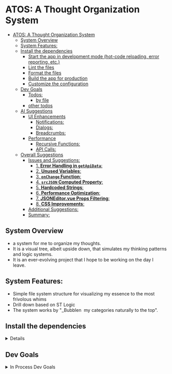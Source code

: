 # ATOS: A Thought Organization System
- [ATOS: A Thought Organization System](#atos-a-thought-organization-system)
  - [System Overview](#system-overview)
  - [System Features:](#system-features)
  - [Install the dependencies](#install-the-dependencies)
    - [Start the app in development mode (hot-code reloading, error reporting, etc.)](#start-the-app-in-development-mode-hot-code-reloading-error-reporting-etc)
    - [Lint the files](#lint-the-files)
    - [Format the files](#format-the-files)
    - [Build the app for production](#build-the-app-for-production)
    - [Customize the configuration](#customize-the-configuration)
  - [Dev Goals](#dev-goals)
    - [Todos:](#todos)
      - [by file](#by-file)
    - [other todos](#other-todos)
  - [AI Suggestions](#ai-suggestions)
    - [UI Enhancements](#ui-enhancements)
      - [Notifications:](#notifications)
      - [Dialogs:](#dialogs)
      - [Breadcrumbs:](#breadcrumbs)
    - [Performance](#performance)
      - [Recursive Functions:](#recursive-functions)
      - [API Calls:](#api-calls)
  - [Overall Suggestions](#overall-suggestions)
    - [Issues and Suggestions:](#issues-and-suggestions)
      - [1. **Error Handling in `getApiData`**:](#1-error-handling-in-getapidata)
      - [2. **Unused Variables**:](#2-unused-variables)
      - [3. **`onChange` Function**:](#3-onchange-function)
      - [4. **`srcJSON` Computed Property**:](#4-srcjson-computed-property)
      - [5. **Hardcoded Strings**:](#5-hardcoded-strings)
      - [6. **Performance Optimization**:](#6-performance-optimization)
      - [7. **JSONEditor.vue Props Filtering**:](#7-jsoneditorvue-props-filtering)
      - [8. **CSS Improvements**:](#8-css-improvements)
    - [Additional Suggestions:](#additional-suggestions)
    - [Summary:](#summary)

## System Overview

- a system for me to organize my thoughts.
- It is a visual tree, albeit upside down, that simulates my thinking patterns and logic systems.
- It is an ever-evolving project that I hope to be working on the day I leave.

## System Features:

- Simple file system structure for visualizing my essence to the most frivolous whims
- Drill down based on ST Logic
- The system works by "_Bubblen  my categories naturally to the top".


## Install the dependencies

<details>
  <summary>Details</summary>

```bash
yarn
# or
npm install
```

### Start the app in development mode (hot-code reloading, error reporting, etc.)

```bash
quasar dev
```

### Lint the files

```bash
yarn lint
# or
npm run lint
```

### Format the files

```bash
yarn format
# or
npm run format
```

### Build the app for production

```bash
quasar build
```

### Customize the configuration

See [Configuring quasar.config.js](https://v2.quasar.dev/quasar-cli-vite/quasar-config-js).


  </details>

## Dev Goals
<details>
  <summary> In Process Dev Goals</summary>
  
### Todos:
#### by file
- NodeModelEditor.vue
  - [ ] assess the need for notification on page
  - [ ] Styling ( two column layout)
  - [ ] ***Save with ID***
   
- ApiViewer.vue
  - [ ] is the subscript operator, which you use to denote a child element of the current element (by name or index).

- thoughts.js (STORE)
  - [ ] Add error handling for actions like addNode, updateNodeById, and removeNodeById to handle edge cases (e.g., invalid IDs).


### other todos
- [ ] Add settings page for:
  - [ ] Save to local vs save to backend (file for now)
  - [ ] themes

## AI Suggestions
  
### UI Enhancements
- [ ] The ```queryBasics``` dialog is informative, but consider adding examples or a live preview for JSONPath queries.
- [ ] use the global dialog for ``` queryBasics```
  
#### Notifications:

- [ ] Notifications are used effectively, but consider adding more user feedback for actions like updateNodeById and removeNodeById.

#### Dialogs:

- [ ] Ensure dialogs are accessible and provide clear instructions to the user.
#### Breadcrumbs:

- [ ] The breadcrumbs in ThoughtsRoot.vue are functional, but clicking on a breadcrumb could collapse unrelated nodes. Ensure the behavior is intuitive.

### Performance
#### Recursive Functions:

 - [ ] Functions like getLabelPath, updateNodeById, and removeNodeById could be optimized for large trees by using iterative approaches or memoization.
#### API Calls:

- [ ] The getThoughts action fetches data from an API. Consider adding a debounce mechanism to prevent excessive calls.

## Overall Suggestions
- [ ] Add unit tests for critical functions like updateNodeById, removeNodeById, and getLabelPath.
Use TypeScript or JSDoc comments to define types for better maintainability.
- [ ] Ensure consistent error handling and logging across the codebase.
- [ ] Optimize recursive functions for better performance with large datasets.
- [ ] Improve form validation and reactivity in NodeModelEditor.vue.
 
- [ ] :star: ***Hardcoded Strings*** - Strings like "Loading..." and "Failed to fetch API data." are hardcoded. Use a localization library or constants for better maintainability  (e.g., vue-i18n). 
- [ ] Here is a review of the provided code:



### Issues and Suggestions:

#### 1. **Error Handling in `getApiData`**:
   - The `getApiData` function does not handle errors from `thoughtStore.getThoughts(url)`. If the API call fails, the user won't receive feedback.
   - **Suggestion**: Add error handling to display meaningful messages to the user.

   ```javascript
   const getApiData = async (url) => {
     const barRef = bar.value;
     barRef.start();
     try {
       await thoughtStore.getThoughts(url);
     } catch (err) {
       console.error('Error fetching API data:', err);
       thoughtStore.error.value = 'Failed to fetch API data.';
     } finally {
       barRef.stop();
     }
   };
   ```

---

#### 2. **Unused Variables**:
   - The `queryBasics` variable is used for the dialog but is not toggled properly in the code.
   - **Suggestion**: Ensure `queryBasics` is toggled correctly when the help button is clicked.

   ```javascript
   const queryBasics = ref(false);

   const toggleQueryBasics = () => {
     queryBasics.value = !queryBasics.value;
   };
   ```

   Update the button's `@click` handler:
   ```html
   <q-btn icon="question_mark" @click="toggleQueryBasics" />
   ```

---

#### 3. **`onChange` Function**:
   - The `onChange` function uses `this.content`, which is not defined in the `script setup` context.
   - **Suggestion**: Remove `this.content` or replace it with a reactive variable.

   ```javascript
   const onChange = (content) => {
     console.log('onChange', content);
     // Handle content changes here
   };
   ```

---

#### 4. **`srcJSON` Computed Property**:
   - The `srcJSON` computed property uses `Object.assign` unnecessarily.
   - **Suggestion**: Simplify the computed property.

   ```javascript
   const srcJSON = computed(() => ({ text: thoughtStore.strThoughts }));
   ```

---

#### 5. **Hardcoded Strings**:
   - Strings like `"Loading..."` and `"Failed to fetch API data."` are hardcoded.
   - **Suggestion**: Use a localization library or constants for better maintainability.

---

#### 6. **Performance Optimization**:
   - The `watch` on `thoughtStore.currentUrl` triggers `getApiData` on every change. If the API call is expensive, this could lead to performance issues.
   - **Suggestion**: Debounce the API call or add a condition to prevent unnecessary calls.

---

#### 7. **JSONEditor.vue Props Filtering**:
   - The `filterProps` function is unnecessarily complex.
   - **Suggestion**: Simplify the filtering logic.

   ```javascript
   function filterProps(props, prevProps) {
     return Object.fromEntries(
       Object.entries(props).filter(([key, value]) => 
         supportedPropNamesSet.has(key) && value !== prevProps[key]
       )
     );
   }
   ```

---

#### 8. **CSS Improvements**:
   - The `pre` styles in ApiViewer.vue could use a more modern approach for responsiveness.
   - **Suggestion**: Use `max-height` and `overflow-y: auto` for better scrolling behavior.

   ```css
   pre {
     background-color: #f4f4f4;
     padding: 10px;
     border: 1px solid #ddd;
     border-radius: 5px;
     max-height: 300px;
     overflow-y: auto;
   }
   ```

---

### Additional Suggestions:
1. **Validation for `queryPath`**:
   - Add validation to ensure the `queryPath` input is a valid JSONPath expression before querying.

2. **Unit Tests**:
   - Add unit tests for critical functions like `getApiData` and `queryJSONPath` to ensure reliability.

3. **Accessibility**:
   - Ensure all interactive elements (e.g., buttons, toggles) are accessible with proper ARIA attributes.

---

### Summary:
The code is well-written and functional but could benefit from improved error handling, performance optimizations, and minor refactoring for clarity and maintainability.
</details>

